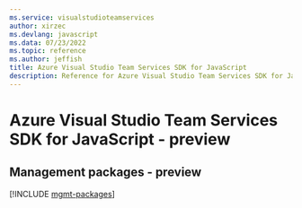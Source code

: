 ```yaml
---
ms.service: visualstudioteamservices
author: xirzec
ms.devlang: javascript
ms.data: 07/23/2022
ms.topic: reference
ms.author: jeffish
title: Azure Visual Studio Team Services SDK for JavaScript
description: Reference for Azure Visual Studio Team Services SDK for JavaScript
---
```

# Azure Visual Studio Team Services SDK for JavaScript - preview

## Management packages - preview
[!INCLUDE [mgmt-packages](visual-studio-team-services-mgmt-index.md)]